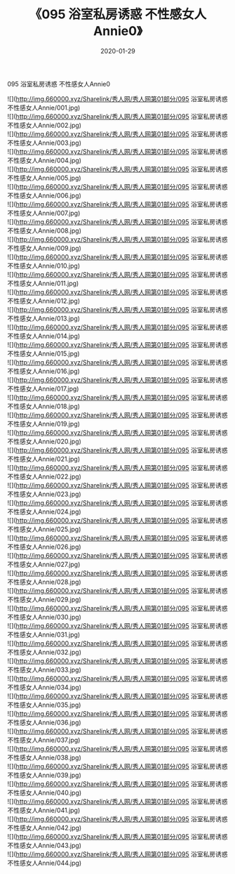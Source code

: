 ﻿---
layout: post
title:  《095 浴室私房诱惑 不性感女人Annie0》
date:   2020-01-29
img: http://img.660000.xyz/Sharelink/秀人网/秀人网第01部分/095 浴室私房诱惑 不性感女人Annie0/000.jpg
categories: [美女, 清纯, 唯美]
---

095 浴室私房诱惑 不性感女人Annie0

  ![](http://img.660000.xyz/Sharelink/秀人网/秀人网第01部分/095 浴室私房诱惑 不性感女人Annie/001.jpg) <br> ![](http://img.660000.xyz/Sharelink/秀人网/秀人网第01部分/095 浴室私房诱惑 不性感女人Annie/002.jpg) <br> ![](http://img.660000.xyz/Sharelink/秀人网/秀人网第01部分/095 浴室私房诱惑 不性感女人Annie/003.jpg) <br> ![](http://img.660000.xyz/Sharelink/秀人网/秀人网第01部分/095 浴室私房诱惑 不性感女人Annie/004.jpg) <br> ![](http://img.660000.xyz/Sharelink/秀人网/秀人网第01部分/095 浴室私房诱惑 不性感女人Annie/005.jpg) <br> ![](http://img.660000.xyz/Sharelink/秀人网/秀人网第01部分/095 浴室私房诱惑 不性感女人Annie/006.jpg) <br> ![](http://img.660000.xyz/Sharelink/秀人网/秀人网第01部分/095 浴室私房诱惑 不性感女人Annie/007.jpg) <br> ![](http://img.660000.xyz/Sharelink/秀人网/秀人网第01部分/095 浴室私房诱惑 不性感女人Annie/008.jpg) <br> ![](http://img.660000.xyz/Sharelink/秀人网/秀人网第01部分/095 浴室私房诱惑 不性感女人Annie/009.jpg) <br> ![](http://img.660000.xyz/Sharelink/秀人网/秀人网第01部分/095 浴室私房诱惑 不性感女人Annie/010.jpg) <br> ![](http://img.660000.xyz/Sharelink/秀人网/秀人网第01部分/095 浴室私房诱惑 不性感女人Annie/011.jpg) <br> ![](http://img.660000.xyz/Sharelink/秀人网/秀人网第01部分/095 浴室私房诱惑 不性感女人Annie/012.jpg) <br> ![](http://img.660000.xyz/Sharelink/秀人网/秀人网第01部分/095 浴室私房诱惑 不性感女人Annie/013.jpg) <br> ![](http://img.660000.xyz/Sharelink/秀人网/秀人网第01部分/095 浴室私房诱惑 不性感女人Annie/014.jpg) <br> ![](http://img.660000.xyz/Sharelink/秀人网/秀人网第01部分/095 浴室私房诱惑 不性感女人Annie/015.jpg) <br> ![](http://img.660000.xyz/Sharelink/秀人网/秀人网第01部分/095 浴室私房诱惑 不性感女人Annie/016.jpg) <br> ![](http://img.660000.xyz/Sharelink/秀人网/秀人网第01部分/095 浴室私房诱惑 不性感女人Annie/017.jpg) <br> ![](http://img.660000.xyz/Sharelink/秀人网/秀人网第01部分/095 浴室私房诱惑 不性感女人Annie/018.jpg) <br> ![](http://img.660000.xyz/Sharelink/秀人网/秀人网第01部分/095 浴室私房诱惑 不性感女人Annie/019.jpg) <br> ![](http://img.660000.xyz/Sharelink/秀人网/秀人网第01部分/095 浴室私房诱惑 不性感女人Annie/020.jpg) <br> ![](http://img.660000.xyz/Sharelink/秀人网/秀人网第01部分/095 浴室私房诱惑 不性感女人Annie/021.jpg) <br> ![](http://img.660000.xyz/Sharelink/秀人网/秀人网第01部分/095 浴室私房诱惑 不性感女人Annie/022.jpg) <br> ![](http://img.660000.xyz/Sharelink/秀人网/秀人网第01部分/095 浴室私房诱惑 不性感女人Annie/023.jpg) <br> ![](http://img.660000.xyz/Sharelink/秀人网/秀人网第01部分/095 浴室私房诱惑 不性感女人Annie/024.jpg) <br> ![](http://img.660000.xyz/Sharelink/秀人网/秀人网第01部分/095 浴室私房诱惑 不性感女人Annie/025.jpg) <br> ![](http://img.660000.xyz/Sharelink/秀人网/秀人网第01部分/095 浴室私房诱惑 不性感女人Annie/026.jpg) <br> ![](http://img.660000.xyz/Sharelink/秀人网/秀人网第01部分/095 浴室私房诱惑 不性感女人Annie/027.jpg) <br> ![](http://img.660000.xyz/Sharelink/秀人网/秀人网第01部分/095 浴室私房诱惑 不性感女人Annie/028.jpg) <br> ![](http://img.660000.xyz/Sharelink/秀人网/秀人网第01部分/095 浴室私房诱惑 不性感女人Annie/029.jpg) <br> ![](http://img.660000.xyz/Sharelink/秀人网/秀人网第01部分/095 浴室私房诱惑 不性感女人Annie/030.jpg) <br> ![](http://img.660000.xyz/Sharelink/秀人网/秀人网第01部分/095 浴室私房诱惑 不性感女人Annie/031.jpg) <br> ![](http://img.660000.xyz/Sharelink/秀人网/秀人网第01部分/095 浴室私房诱惑 不性感女人Annie/032.jpg) <br> ![](http://img.660000.xyz/Sharelink/秀人网/秀人网第01部分/095 浴室私房诱惑 不性感女人Annie/033.jpg) <br> ![](http://img.660000.xyz/Sharelink/秀人网/秀人网第01部分/095 浴室私房诱惑 不性感女人Annie/034.jpg) <br> ![](http://img.660000.xyz/Sharelink/秀人网/秀人网第01部分/095 浴室私房诱惑 不性感女人Annie/035.jpg) <br> ![](http://img.660000.xyz/Sharelink/秀人网/秀人网第01部分/095 浴室私房诱惑 不性感女人Annie/036.jpg) <br> ![](http://img.660000.xyz/Sharelink/秀人网/秀人网第01部分/095 浴室私房诱惑 不性感女人Annie/037.jpg) <br> ![](http://img.660000.xyz/Sharelink/秀人网/秀人网第01部分/095 浴室私房诱惑 不性感女人Annie/038.jpg) <br> ![](http://img.660000.xyz/Sharelink/秀人网/秀人网第01部分/095 浴室私房诱惑 不性感女人Annie/039.jpg) <br> ![](http://img.660000.xyz/Sharelink/秀人网/秀人网第01部分/095 浴室私房诱惑 不性感女人Annie/040.jpg) <br> ![](http://img.660000.xyz/Sharelink/秀人网/秀人网第01部分/095 浴室私房诱惑 不性感女人Annie/041.jpg) <br> ![](http://img.660000.xyz/Sharelink/秀人网/秀人网第01部分/095 浴室私房诱惑 不性感女人Annie/042.jpg) <br> ![](http://img.660000.xyz/Sharelink/秀人网/秀人网第01部分/095 浴室私房诱惑 不性感女人Annie/043.jpg) <br> ![](http://img.660000.xyz/Sharelink/秀人网/秀人网第01部分/095 浴室私房诱惑 不性感女人Annie/044.jpg) <br>